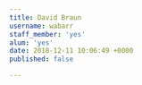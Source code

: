 ```yaml
---
title: David Braun
username: wabarr
staff_member: 'yes'
alum: 'yes'
date: 2018-12-11 10:06:49 +0000
published: false

---
```

